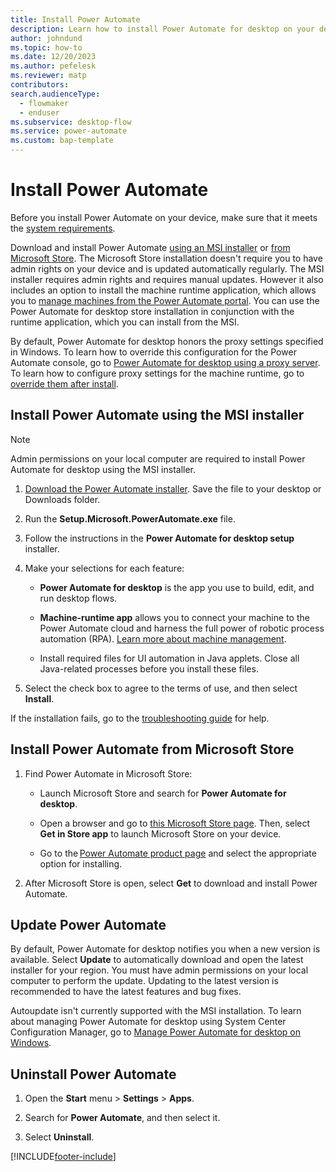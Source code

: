 ```yaml
---
title: Install Power Automate
description: Learn how to install Power Automate for desktop on your device.
author: johndund
ms.topic: how-to
ms.date: 12/20/2023
ms.author: pefelesk
ms.reviewer: matp
contributors:
search.audienceType: 
  - flowmaker
  - enduser
ms.subservice: desktop-flow
ms.service: power-automate
ms.custom: bap-template
---
```

# Install Power Automate

Before you install Power Automate on your device, make sure that it meets the [system requirements](requirements.md).

Download and install Power Automate [using an MSI installer](#install-power-automate-using-the-msi-installer) or [from Microsoft Store](#install-power-automate-from-microsoft-store). The Microsoft Store installation doesn't require you to have admin rights on your device and is updated automatically regularly. The MSI installer requires admin rights and requires manual updates. However it also includes an option to install the machine runtime application, which allows you to [manage machines from the Power Automate portal](manage-machines.md). You can use the Power Automate for desktop store installation in conjunction with the runtime application, which you can install from the MSI.

By default, Power Automate for desktop honors the proxy settings specified in Windows. To learn how to override this configuration for the Power Automate console, go to [Power Automate for desktop using a proxy server](governance.md#configure-power-automate-for-desktop-to-interact-with-a-corporate-proxy-server). To learn how to configure proxy settings for the machine runtime, go to [override them after install](https://support.microsoft.com/topic/power-automate-for-desktop-proxy-setup-8a79d690-1c02-416f-8af1-f057df5fe9b7).

## Install Power Automate using the MSI installer

> [!NOTE]
> Admin permissions on your local computer are required to install Power Automate for desktop using the MSI installer.

1. [Download the Power Automate installer](https://go.microsoft.com/fwlink/?linkid=2102613). Save the file to your desktop or Downloads folder.

1. Run the **Setup.Microsoft.PowerAutomate.exe** file.

1. Follow the instructions in the **Power Automate for desktop setup** installer.

1. Make your selections for each feature:

    - **Power Automate for desktop** is the app you use to build, edit, and run desktop flows.

    - **Machine-runtime app** allows you to connect your machine to the Power Automate cloud and harness the full power of robotic process automation (RPA). [Learn more about machine management](./manage-machines.md).

    - Install required files for UI automation in Java applets. Close all Java-related processes before you install these files.

1. Select the check box to agree to the terms of use, and then select **Install**.

If the installation fails, go to the [troubleshooting guide](https://support.microsoft.com/topic/power-automate-desktop-installation-troubleshooting-b2c93d3f-5a90-450a-833d-920a25f2d967) for help.

## Install Power Automate from Microsoft Store

1. Find Power Automate in Microsoft Store:

    - Launch Microsoft Store and search for **Power Automate for desktop**.

    - Open a browser and go to [this Microsoft Store page](https://www.microsoft.com/store/productId/9NFTCH6J7FHV). Then, select **Get in Store app** to launch Microsoft Store on your device.

    - Go to the [Power Automate product page](https://make.powerautomate.com/desktop/) and select the appropriate option for installing.

1. After Microsoft Store is open, select **Get** to download and install Power Automate.

## Update Power Automate

By default, Power Automate for desktop notifies you when a new version is available. Select **Update** to automatically download and open the latest installer for your region. You must have admin permissions on your local computer to perform the update. Updating to the latest version is recommended to have the latest features and bug fixes.

Autoupdate isn't currently supported with the MSI installation. To learn about managing Power Automate for desktop using System Center Configuration Manager, go to [Manage Power Automate for desktop on Windows](../guidance/automation-coe/manage-pad-on-windows.md).

## Uninstall Power Automate

1. Open the **Start** menu > **Settings** > **Apps**.

1. Search for **Power Automate**, and then select it.

1. Select **Uninstall**.

[!INCLUDE[footer-include](../includes/footer-banner.md)]
